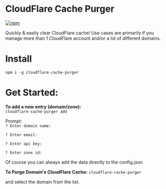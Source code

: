 CloudFlare Cache Purger
========================

[![npm](https://img.shields.io/npm/dt/cloudflare-cache-purger.svg?style=flat-square&label=npm%20downloads)](https://www.npmjs.com/package/cloudflare-cache-purger)

Quickly & easily clear CloudFlare cache! Use cases are primarily if you manage more than 1 CloudFlare account and/or a lot of different domains.

Install
=========
`npm i -g cloudflare-cache-purger`


Get Started:
=========
**To add a new entry (domain/zone):**    
`cloudflare-cache-purger add`

Prompt:   
`? Enter domain name:` <DOMAIN NAME>

`? Enter email:` <CF ACCOUNT EMAIL>

`? Enter api key:` <CF API KEY>

`? Enter zone id:` <CF ZONE ID OF DOMAIN>

Of course you can always add the data directly to the config.json


**To Purge Domain's CloudFlare Cache:**
`cloudflare-cache-purger`

and select the domain from the list.